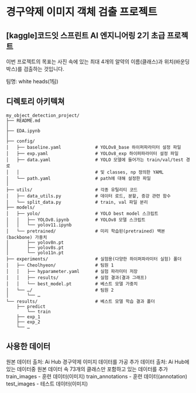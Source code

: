 # 경구약제 이미지 객체 검출 프로젝트
## [kaggle]코드잇 스프린트 AI 엔지니어링 2기 초급 프로젝트
이번 프로젝트의 목표는 사진 속에 있는 최대 4개의 알약의 이름(클래스)과 위치(바운딩 박스)를 검출하는 것입니다.

팀명: white heads(1팀)

## 디렉토리 아키텍쳐
```
my_object_detection_project/
├── README.md
│
├── EDA.ipynb
│
├── config/
│   ├── baseline.yaml             # YOLOv8_base 하이퍼파라미터 설정 파일
│   ├── exp.yaml                  # YOLOv8_exp 하이퍼파라미터 설정 파일
│   ├── data.yaml                 # YOLO 모델에 들어가는 train/val/test 경로
│   │                             # 및 classes, np 정의한 YAML
│   └── path.yaml                 # path에 대해 설정한 파일
│
├── utils/                        # 각종 유틸리티 코드
│   ├── data_utils.py             # 데이터 로드, 분할, 증강 관련 함수
│   └── split_data.py             # train, val 파일 분리
├── models/
│   ├── yolo/                     # YOLO best model 스크립트
│   │   ├── YOLOv8.ipynb          # YOLOv8 모델 스크립트   
│   │   └── yolov11.ipynb
│   └── pretrained/               # 미리 학습된(pretrained) 백본(backbone) 가중치
│       ├── yolov8n.pt
│       ├── yolov8s.pt
│       └── yolo11n.pt
├── experiments/                  # 실험용(다양한 하이퍼파라미터 실험) 폴더
│   ├── Cheolhyeon/               # 팀원 1
│   │   ├── hyparameter.yaml      # 실험 파라미터 저장
│   │   ├── results/              # 실험 결과(결과 그래프)
│   │   └── best_model.pt         # 베스트 모델 가중치
│   └── …/                        # 팀원 2
│       └── …
└── results/                      # 베스트 모델 학습 결과 폴더
    ├── predict
        └── train
	├── exp_1
	├── exp_2
	└── …
```

## 사용한 데이터
원본 데이터 출처: Ai Hub 경구약제 이미지 데이터를 가공
추가 데이터 출처: Ai Hub에 있는 데이터중 원본 데이터 속 73개의 클래스만 포함하고 있는 데이터를 추가
train_images - 훈련 데이터(이미지)
train_annotations - 훈련 데이터(annotation)
test_images - 테스트 데이터(이미지)
